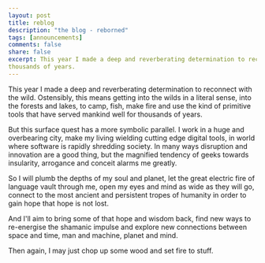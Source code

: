 ```yaml
---
layout: post
title: reblog
description: "the blog - reborned"
tags: [announcements]
comments: false
share: false
excerpt: This year I made a deep and reverberating determination to reconnect with the wild. Ostensibly, this means getting into the wilds in a literal sense, into the forests and lakes, to camp, fish, make fire and use the kind of primitive tools that have served mankind well for
thousands of years.
---
```


This year I made a deep and reverberating determination to reconnect with the wild. Ostensibly, this means getting into the wilds in a literal sense, into the forests and lakes, to camp, fish, make fire and use the kind of primitive tools that have served mankind well for
thousands of years.

But this surface quest has a more symbolic parallel. I work in a huge
and overbearing city, make my living wielding cutting edge digital tools, in world where software is rapidly shredding society. In many ways disruption and innovation are a good thing, but
the magnified tendency of geeks towards insularity, arrogance and conceit alarms me greatly.

So I will plumb the depths of my soul and planet, let the great electric fire of language vault through me, open my eyes and mind as
wide as they will go, connect to the most ancient and persistent
tropes of humanity in order to gain hope that hope is not lost.

And I'll aim to bring some of that hope and wisdom back, find new ways
to re-energise the shamanic impulse and explore new connections between space and time, man and machine, planet and mind.

Then again, I may just chop up some wood and set fire to stuff.